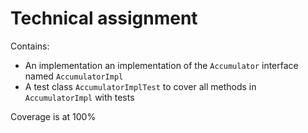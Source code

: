 # Technical assignment

Contains:
- An implementation an implementation of the `Accumulator` interface named `AccumulatorImpl`
- A test class `AccumulatorImplTest` to cover all methods in `AccumulatorImpl` with tests

Coverage is at 100%

